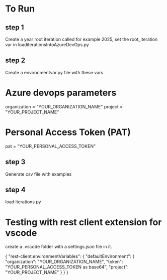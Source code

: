 # To Run

## step 1
Create a year root iteration called for example 2025, set the root_iteration var in loaditerationsIntoAzureDevOps.py

## step 2
Create a environmentvar.py file with these vars 

# Azure devops parameters
organization = "YOUR_ORGANIZATION_NAME"
project = "YOUR_PROJECT_NAME"

# Personal Access Token (PAT)
pat = "YOUR_PERSONAL_ACCESS_TOKEN"


## step 3
Generate csv file with examples

## step 4
load iterations py

# Testing with rest client extension for vscode 
create a .vscode folder with a settings.json file in it.

{
    "rest-client.environmentVariables": {
        "defaultEnvironment": {
            "organization": "YOUR_ORGANIZATION_NAME",
            "token": "YOUR_PERSONAL_ACCESS_TOKEN as base64",
            "project": "YOUR_PROJECT_NAME"
        }
    }
}